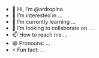 - 👋 Hi, I’m @ardropina
- 👀 I’m interested in ...
- 🌱 I’m currently learning ...
- 💞️ I’m looking to collaborate on ...
- 📫 How to reach me ...
- 😄 Pronouns: ...
- ⚡ Fun fact: ...

<!---
ardropina/ardropina is a ✨ special ✨ repository because its `README.md` (this file) appears on your GitHub profile.
You can click the Preview link to take a look at your changes.
--->

